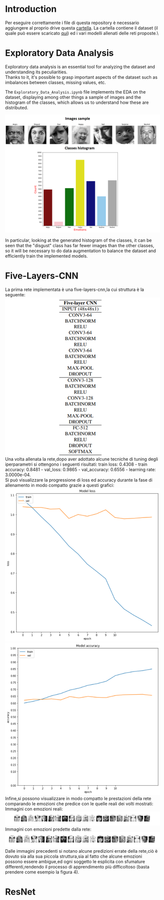 

# Introduction

Per eseguire correttamente i file di questa repository è necessario aggiungere al proprio drive questa [cartella](https://drive.google.com/drive/folders/1WnDjOJArsUH-G_ffOXXO7D7dZCs9lLyH?usp=sharing).
La cartella contiene il dataset (il quale può essere scaricato [qui](https://www.kaggle.com/competitions/challenges-in-representation-learning-facial-expression-recognition-challenge/data)) ed i vari modelli allenati delle reti proposte.\

# Exploratory Data Analysis
Exploratory data analysis is an essential tool for analyzing the dataset and understanding its peculiarities.\
Thanks to it, it's possible to grasp important aspects of the dataset such as imbalances between classes, missing values, etc.

The `Exploratory_Data_Analysis.ipynb` file implements the EDA on the dataset, displaying among other things a sample of images and the histogram of the classes, which allows us to understand how these are distributed.

![EDA_image1](https://github.com/matteo-bertini/Facial-Expression-Recognition/blob/main/data/EDA.png)

In particular, looking at the generated histogram of the classes, it can be seen that the "disgust" class has far fewer images than the other classes, so it will be necessary to do data augmentation to balance the dataset and efficiently train the implemented models.

# Five-Layers-CNN
La prima rete implementata è una five-layers-cnn,la cui struttura è la seguente:
![flc_struct](https://github.com/matteo-bertini/Facial-Expression-Recognition/blob/main/data/Five%20Layers%20CNN/flc5.png)\
Una volta allenata la rete,dopo aver adottato alcune tecniche di tuning degli iperparametri si ottengono i seguenti risultati: 
train loss: 0.4308 - train accuracy: 0.8481 - val_loss: 0.9865 - val_accuracy: 0.6556 - learning rate: 3.0000e-04.\
Si può visualizzare la progressione di loss ed accuracy durante la fase di allenamento in modo compatto grazie a questi grafici:\
![loss](https://github.com/matteo-bertini/Facial-Expression-Recognition/blob/main/data/Five%20Layers%20CNN/flc2.png)\
![accuracy](https://github.com/matteo-bertini/Facial-Expression-Recognition/blob/main/data/Five%20Layers%20CNN/flc1.png)\
Infine,si possono visualizzare in modo compatto le prestazioni della rete comparando le emozioni che predice con le quelle reali dei volti mostrati:
Immagini con emozioni reali:\
![reality](https://github.com/matteo-bertini/Facial-Expression-Recognition/blob/main/data/Five%20Layers%20CNN/flc3.png)\
Immagini con emozioni predette dalla rete:
![pred](https://github.com/matteo-bertini/Facial-Expression-Recognition/blob/main/data/Five%20Layers%20CNN/flc4.png)\
Dalle immagini precedenti si notano alcune predizioni errate della rete,ciò è dovuto sia alla sua piccola struttura,sia al fatto che alcune emozioni possono essere ambigue,ed ogni soggetto le esplicita con sfumature differenti,rendendo il processo di apprendimento più difficoltoso (basta prendere come esempio la figura 4).

# ResNet


